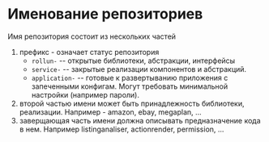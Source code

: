 # Именование репозиториев 
Имя репозитория состоит из нескольких частей
1) префикс - означает статус репозитория 
    * `rollun-` -- открытые библиотеки, абстракции, интерфейсы 
    * `service-` -- закрытые реализации компонентов и абстракций.
    * `application-` -- готовые к развертыванию приложения с запеченными конфигам. 
      Могут требовать минимальной настройки (например пароли).     
2) второй частью имени может быть принадлежность библиотеки, реализации.
Например - amazon, ebay, megaplan, ...
3) заверщающая часть имени должна описывать предназначение кода в нем.
Например listinganaliser, actionrender, permission, ...
